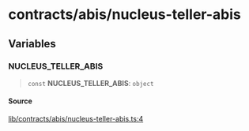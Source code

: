 # contracts/abis/nucleus-teller-abis

## Variables

### NUCLEUS\_TELLER\_ABIS

> `const` **NUCLEUS\_TELLER\_ABIS**: `object`

#### Source

[lib/contracts/abis/nucleus-teller-abis.ts:4](https://github.com/PufferFinance/puffer-sdk/blob/cbf6163a8a17b3c450cff07d167e090f549dc689/lib/contracts/abis/nucleus-teller-abis.ts#L4)
